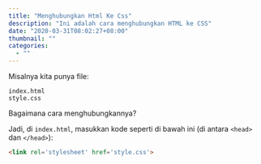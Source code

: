 ```yaml
---
title: "Menghubungkan Html Ke Css"
description: "Ini adalah cara menghubungkan HTML ke CSS"
date: "2020-03-31T08:02:27+08:00"
thumbnail: ""
categories:
  - ""
---
```


Misalnya kita punya file:

```
index.html
style.css
```

Bagaimana cara menghubungkannya?

Jadi, di `index.html`, masukkan kode seperti di bawah ini (di antara `<head>` dan `</head>`):

```html
<link rel='stylesheet' href='style.css'>
```